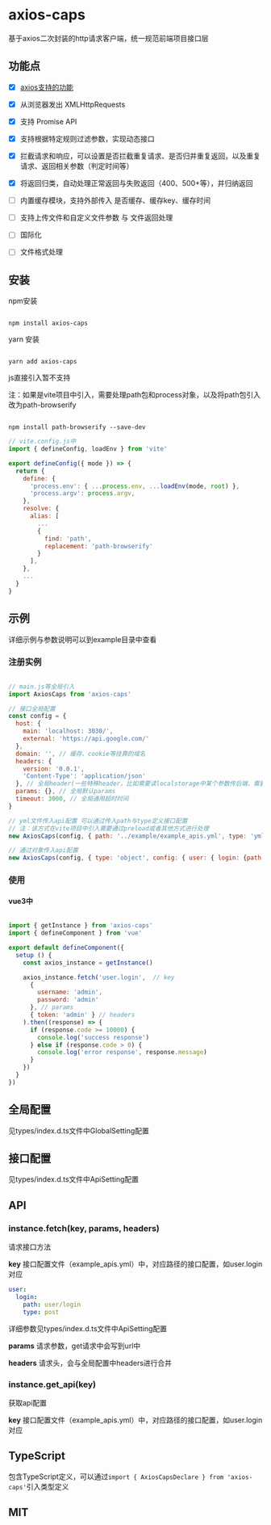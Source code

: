 # axios-caps

基于axios二次封装的http请求客户端，统一规范前端项目接口层

## 功能点

- [x] [axios支持的功能](https://github.com/axios/axios/blob/5bc9ea24dd/README.md#features)

- [x] 从浏览器发出 XMLHttpRequests

- [x] 支持 Promise API

- [x] 支持根据特定规则过滤参数，实现动态接口

- [x] 拦截请求和响应，可以设置是否拦截重复请求、是否归并重复返回，以及重复请求、返回相关参数（判定时间等）

- [x] 将返回归类，自动处理正常返回与失败返回（400、500+等），并归纳返回

- [ ] 内置缓存模块，支持外部传入 是否缓存、缓存key、缓存时间

- [ ] 支持上传文件和自定义文件参数 与 文件返回处理

- [ ] 国际化

- [ ] 文件格式处理

## 安装

npm安装

```console

npm install axios-caps

```

yarn 安装

```console

yarn add axios-caps

```

js直接引入暂不支持

注：如果是vite项目中引入，需要处理path包和process对象，以及将path包引入改为path-browserify

```console

npm install path-browserify --save-dev

```

```js
// vite.config.js中
import { defineConfig, loadEnv } from 'vite'

export defineConfig({ mode }) => {
  return {
    define: {
      'process.env': { ...process.env, ...loadEnv(mode, root) },
      'process.argv': process.argv,
    },
    resolve: {
      alias: [
        ...
        {
          find: 'path',
          replacement: 'path-browserify'
        }
      ],
    },
    ...
  }
}
```

## 示例

详细示例与参数说明可以到example目录中查看

### 注册实例

```js

// main.js等全局引入
import AxiosCaps from 'axios-caps'

// 接口全局配置
const config = {
  host: {
    main: 'localhost: 3030/',
    external: 'https://api.google.com/'
  },
  domain: '', // 缓存、cookie等挂靠的域名
  headers: {
    version: '0.0.1',
    'Content-Type': 'application/json'
  }, // 全局header(一些特殊header，比如需要读localstorage中某个参数传后端，需要自己二次封装)
  params: {}, // 全局默认params
  timeout: 3000, // 全局通用超时时间
}

// yml文件传入api配置 可以通过传入path与type定义接口配置
// 注：该方式在vite项目中引入需要通过preload或者其他方式进行处理
new AxiosCaps(config, { path: '../example/example_apis.yml', type: 'yml'})

// 通过对象传入api配置
new AxiosCaps(config, { type: 'object', config: { user: { login: {path: 'user/login', type: 'post'} } } })

```

### 使用

#### vue3中

```js

import { getInstance } from 'axios-caps'
import { defineComponent } from 'vue'

export default defineComponent({
  setup () {
    const axios_instance = getInstance()

    axios_instance.fetch('user.login',  // key
      {
        username: 'admin',
        password: 'admin'
      }, // params
      { token: 'admin' } // headers
    ).then((response) => {
      if (response.code >= 10000) {
        console.log('success response')
      } else if (response.code > 0) {
        console.log('error response', response.message)
      }
    })
  }
})

```

## 全局配置

见types/index.d.ts文件中GlobalSetting配置

## 接口配置

见types/index.d.ts文件中ApiSetting配置

## API

### instance.fetch(key, params, headers)

请求接口方法

**key**
接口配置文件（example_apis.yml）中，对应路径的接口配置，如user.login对应

```yml
user:
  login:
    path: user/login
    type: post
```

详细参数见types/index.d.ts文件中ApiSetting配置

**params**
请求参数，get请求中会写到url中

**headers**
请求头，会与全局配置中headers进行合并

### instance.get_api(key)

获取api配置

**key**
接口配置文件（example_apis.yml）中，对应路径的接口配置，如user.login对应

## TypeScript

包含TypeScript定义，可以通过```import { AxiosCapsDeclare } from 'axios-caps'```引入类型定义

## MIT
